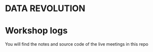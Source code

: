# DATA REVOLUTION
# Workshop logs

You will find the notes and source code of the live meetings in this repo
